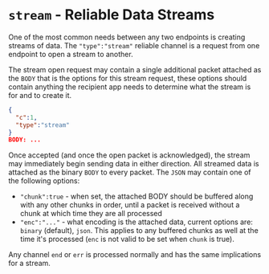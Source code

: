 # `stream` - Reliable Data Streams

One of the most common needs between any two endpoints is creating streams of data.  The `"type":"stream"` reliable channel is a request from one endpoint to open a stream to another.

The stream open request may contain a single additional packet attached as the `BODY` that is the options for this stream request, these options should contain anything the recipient app needs to determine what the stream is for and to create it.


```json
{
  "c":1,
  "type":"stream"
}
BODY: ...
```

Once accepted (and once the open packet is acknowledged), the stream may immediately begin sending data in either direction.  All streamed data is attached as the binary `BODY` to every packet. The `JSON` may contain one of the following options:

* `"chunk":true` - when set, the attached BODY should be buffered along with any other chunks in order, until a packet is received without a chunk at which time they are all processed
* `"enc":"..."` - what encoding is the attached data, current options are: `binary` (default), `json`.  This applies to any buffered chunks as well at the time it's processed (`enc` is not valid to be set when `chunk` is true).

Any channel `end` or `err` is processed normally and has the same implications for a stream.
